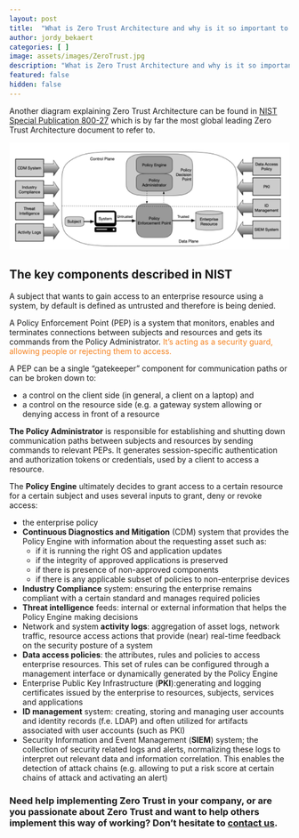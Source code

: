 ```yaml
---
layout: post
title:  "What is Zero Trust Architecture and why is it so important to understand? Part 3"
author: jordy_bekaert
categories: [ ]
image: assets/images/ZeroTrust.jpg
description: "What is Zero Trust Architecture and why is it so important to understand? Part 3"
featured: false
hidden: false
---
```


Another diagram explaining Zero Trust Architecture can be found in  [NIST Special Publication 800-27](https://nvlpubs.nist.gov/nistpubs/SpecialPublications/NIST.SP.800-207.pdf) which is by far the most global leading Zero Trust Architecture document to refer to.

![NIST](../assets/images/Posts/ZeroTrust/Part3_NIST.png)

## The key components described in NIST
A subject that wants to gain access to an enterprise resource using a system, by default is defined as untrusted and therefore is being denied.

A Policy Enforcement Point (PEP) is a system that monitors, enables and terminates connections between subjects and resources and gets its commands from the Policy Administrator. <span style='color:#f58220'>It’s acting as a security guard, allowing people or rejecting them to access.</span>

A PEP can be a single “gatekeeper” component for communication paths or can be broken down to:
- a control on the client side (in general, a client on a laptop) and 
- a control on the resource side (e.g. a gateway system allowing or denying access in front of a resource

**The Policy Administrator** is responsible for establishing and shutting down communication paths between subjects and resources by sending commands to relevant PEPs. It generates session-specific authentication and authorization tokens or credentials, used by a client to access a resource. 

The **Policy Engine** ultimately decides to grant access to a certain resource for a certain subject and uses several inputs to grant, deny or revoke access:
- the enterprise policy
- **Continuous Diagnostics and Mitigation** (CDM) system that provides the Policy Engine with information about the requesting asset such as:
  - if it is running the right OS and application updates 
  - if the integrity of approved applications is preserved
  - if there is presence of non-approved components 
  - if there is any applicable subset of policies to non-enterprise devices
- **Industry Compliance** system: ensuring the enterprise remains compliant with a certain standard and manages required policies 
- **Threat intelligence** feeds: internal or external information that helps the Policy Engine making decisions
- Network and system **activity logs**: aggregation of asset logs, network traffic, resource access actions that provide (near) real-time feedback on the security posture of a system
- **Data access policies**: the attributes, rules and policies to access enterprise resources. This set of rules can be configured through a management interface or dynamically generated by the Policy Engine
- Enterprise Public Key Infrastructure (**PKI**):generating and logging certificates issued by the enterprise to resources, subjects, services and applications
- **ID management** system: creating, storing and managing user accounts and identity records (f.e. LDAP) and often utilized for artifacts associated with user accounts (such as PKI)
- Security Information and Event Management (**SIEM**) system; the collection of security related logs and alerts, normalizing these logs to interpret out relevant data and information correlation. This enables the detection of attack chains (e.g. allowing to put a risk score at certain chains of attack and activating an alert)

### Need help implementing Zero Trust in your company, or are you passionate about Zero Trust and want to help others implement this way of working? Don’t hesitate to [contact us](https://www.ordina.be/diensten/security-and-privacy/).